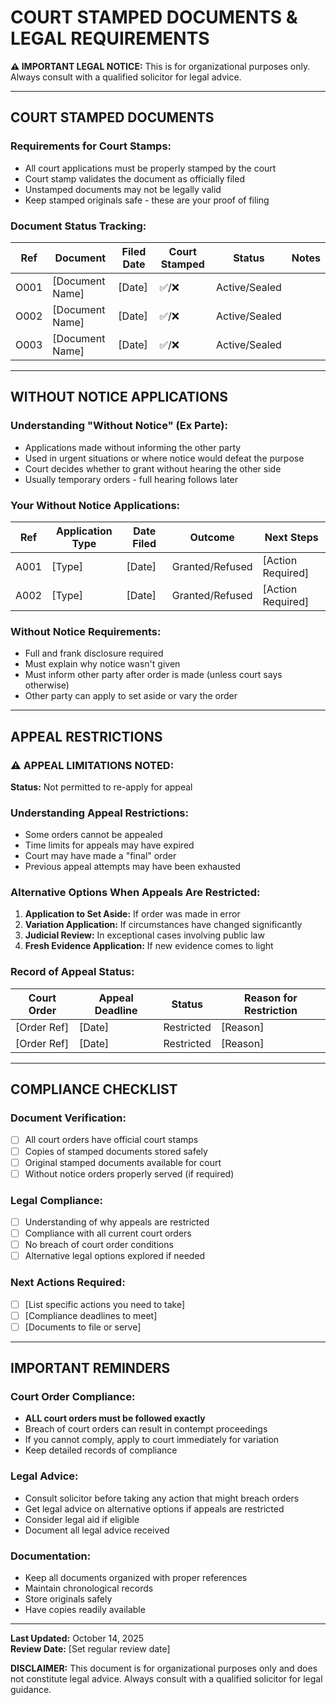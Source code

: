 # COURT STAMPED DOCUMENTS & LEGAL REQUIREMENTS

**⚠️ IMPORTANT LEGAL NOTICE:** This is for organizational purposes only. Always consult with a qualified solicitor for legal advice.

---

## COURT STAMPED DOCUMENTS

### Requirements for Court Stamps:
- All court applications must be properly stamped by the court
- Court stamp validates the document as officially filed
- Unstamped documents may not be legally valid
- Keep stamped originals safe - these are your proof of filing

### Document Status Tracking:

| Ref | Document | Filed Date | Court Stamped | Status | Notes |
|-----|----------|------------|---------------|---------|-------|
| O001 | [Document Name] | [Date] | ✅/❌ | Active/Sealed | |
| O002 | [Document Name] | [Date] | ✅/❌ | Active/Sealed | |
| O003 | [Document Name] | [Date] | ✅/❌ | Active/Sealed | |

---

## WITHOUT NOTICE APPLICATIONS

### Understanding "Without Notice" (Ex Parte):
- Applications made without informing the other party
- Used in urgent situations or where notice would defeat the purpose
- Court decides whether to grant without hearing the other side
- Usually temporary orders - full hearing follows later

### Your Without Notice Applications:

| Ref | Application Type | Date Filed | Outcome | Next Steps |
|-----|-----------------|------------|---------|------------|
| A001 | [Type] | [Date] | Granted/Refused | [Action Required] |
| A002 | [Type] | [Date] | Granted/Refused | [Action Required] |

### Without Notice Requirements:
- Full and frank disclosure required
- Must explain why notice wasn't given
- Must inform other party after order is made (unless court says otherwise)
- Other party can apply to set aside or vary the order

---

## APPEAL RESTRICTIONS

### ⚠️ APPEAL LIMITATIONS NOTED:
**Status:** Not permitted to re-apply for appeal

### Understanding Appeal Restrictions:
- Some orders cannot be appealed
- Time limits for appeals may have expired
- Court may have made a "final" order
- Previous appeal attempts may have been exhausted

### Alternative Options When Appeals Are Restricted:
1. **Application to Set Aside:** If order was made in error
2. **Variation Application:** If circumstances have changed significantly
3. **Judicial Review:** In exceptional cases involving public law
4. **Fresh Evidence Application:** If new evidence comes to light

### Record of Appeal Status:

| Court Order | Appeal Deadline | Status | Reason for Restriction |
|-------------|----------------|---------|----------------------|
| [Order Ref] | [Date] | Restricted | [Reason] |
| [Order Ref] | [Date] | Restricted | [Reason] |

---

## COMPLIANCE CHECKLIST

### Document Verification:
- [ ] All court orders have official court stamps
- [ ] Copies of stamped documents stored safely
- [ ] Original stamped documents available for court
- [ ] Without notice orders properly served (if required)

### Legal Compliance:
- [ ] Understanding of why appeals are restricted
- [ ] Compliance with all current court orders
- [ ] No breach of court order conditions
- [ ] Alternative legal options explored if needed

### Next Actions Required:
- [ ] [List specific actions you need to take]
- [ ] [Compliance deadlines to meet]
- [ ] [Documents to file or serve]

---

## IMPORTANT REMINDERS

### Court Order Compliance:
- **ALL court orders must be followed exactly**
- Breach of court orders can result in contempt proceedings
- If you cannot comply, apply to court immediately for variation
- Keep detailed records of compliance

### Legal Advice:
- Consult solicitor before taking any action that might breach orders
- Get legal advice on alternative options if appeals are restricted
- Consider legal aid if eligible
- Document all legal advice received

### Documentation:
- Keep all documents organized with proper references
- Maintain chronological records
- Store originals safely
- Have copies readily available

---

**Last Updated:** October 14, 2025  
**Review Date:** [Set regular review date]

**DISCLAIMER:** This document is for organizational purposes only and does not constitute legal advice. Always consult with a qualified solicitor for legal guidance.